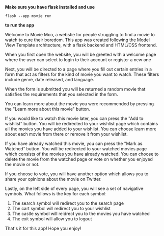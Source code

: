 
**Make sure you have flask installed and use**
    
    flask --app movie run

**to run the app**

Welcome to Movie Moo, a webstie for people struggling to find a movie to watch to cure their boredom. This app was created following the Model View Template architecture, with a flask backend and HTML/CSS frontend.

When you first open the website, you will be greeted with a welcome page where the user can select to login to their account or register a new one

Next, you will be directed to a page where you fill out certain entries in a form that act as filters for the kind of movie you want to watch. These filters include genre, date released, and language.

When the form is submitted you will be returned a random movie that satisfies the requirements that you selected in the form.

You can learn more about the movie you were recommended by pressing the "Learn more about this movie" button.

If you would like to watch this movie later, you can press the "Add to wishlist" button. You will be redirected to your wishlist page which contains all the movies you have added to your wishlist. You can choose learn more about each movie from there or remove it from your wishlist.

If you have already watched this movie, you can press the "Mark as Watched" button. You will be redirected to your watched movies page which consists of the movies you have already watched. You can choose to delete the movie from the watched page or vote on whether you enjoyed the movie or not.

If you choose to vote, you will have another option which allows you to share your opinions about the movie on Twitter.

Lastly, on the left side of every page, you will see a set of navigative symbols. What follows is the key for each symbol:
1) The search symbol will redirect you to the search page
2) The cart symbol will redirect you to your wishlist
3) The castle symbol will reidrect you to the movies you have watched
4) The exit symbol will allow you to logout

That's it for this app! Hope you enjoy!

